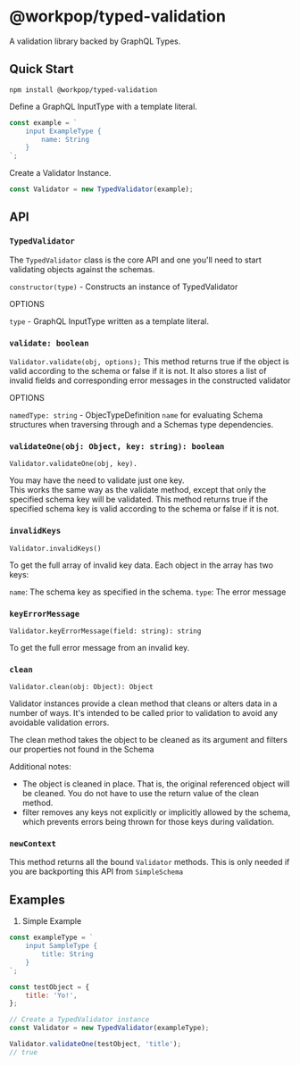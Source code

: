 # @workpop/typed-validation

 A validation library backed by GraphQL Types.

## Quick Start

`npm install @workpop/typed-validation`

Define a GraphQL InputType with a template literal.

```js
const example = `
    input ExampleType {
        name: String
    }
`;
```

Create a Validator Instance.

```js
const Validator = new TypedValidator(example);
```

## API

### `TypedValidator`

The `TypedValidator` class is the core API and one you'll need to start validating objects against the schemas.

`constructor(type)` - Constructs an instance of TypedValidator

OPTIONS

`type` - GraphQL InputType written as a template literal.

### `validate: boolean`

`Validator.validate(obj, options);`
 This method returns true if the object is valid according to the schema or false if it is not.
 It also stores a list of invalid fields and corresponding error messages in the constructed validator

 OPTIONS

 `namedType: string` - ObjecTypeDefinition `name` for evaluating Schema structures when traversing through and a Schemas type dependencies.

### `validateOne(obj: Object, key: string): boolean`

`Validator.validateOne(obj, key).`

You may have the need to validate just one key.  
This works the same way as the validate method, except that only the specified schema key will be validated. 
This method returns true if the specified schema key is valid according to the schema or false if it is not.

### `invalidKeys`

`Validator.invalidKeys()`

To get the full array of invalid key data. Each object in the array has two keys:

`name`: The schema key as specified in the schema.
`type`: The error message 

### `keyErrorMessage`

`Validator.keyErrorMessage(field: string): string`

To get the full error message from an invalid key.

### `clean`

`Validator.clean(obj: Object): Object`

Validator instances provide a clean method that cleans or alters data in a number of ways. It's intended to be called prior to validation to avoid any avoidable validation errors.

The clean method takes the object to be cleaned as its argument and filters our properties not found in the Schema 

Additional notes:

* The object is cleaned in place. That is, the original referenced object will be cleaned. You do not have to use the return value of the clean method.
* filter removes any keys not explicitly or implicitly allowed by the schema, which prevents errors being thrown for those keys during validation.

### `newContext`

This method returns all the bound `Validator` methods. This is only needed if you are backporting this API from `SimpleSchema`


## Examples

1. Simple Example

```js
const exampleType = `
    input SampleType {
        title: String    
    }
`;

const testObject = {
    title: 'Yo!',
};

// Create a TypedValidator instance
const Validator = new TypedValidator(exampleType);

Validator.validateOne(testObject, 'title');
// true
```

